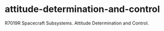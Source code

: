 # attitude-determination-and-control
R7019R Spacecraft Subsystems. Attitude Determination and Control.
